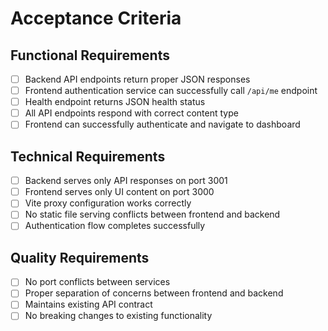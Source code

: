 # **Acceptance Criteria**

## **Functional Requirements**
- [ ] Backend API endpoints return proper JSON responses
- [ ] Frontend authentication service can successfully call `/api/me` endpoint
- [ ] Health endpoint returns JSON health status
- [ ] All API endpoints respond with correct content type
- [ ] Frontend can successfully authenticate and navigate to dashboard

## **Technical Requirements**
- [ ] Backend serves only API responses on port 3001
- [ ] Frontend serves only UI content on port 3000
- [ ] Vite proxy configuration works correctly
- [ ] No static file serving conflicts between frontend and backend
- [ ] Authentication flow completes successfully

## **Quality Requirements**
- [ ] No port conflicts between services
- [ ] Proper separation of concerns between frontend and backend
- [ ] Maintains existing API contract
- [ ] No breaking changes to existing functionality
